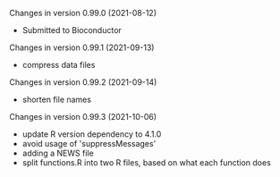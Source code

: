 Changes in version 0.99.0 (2021-08-12)
+ Submitted to Bioconductor

Changes in version 0.99.1 (2021-09-13)
+ compress data files

Changes in version 0.99.2 (2021-09-14)
+  shorten file names

Changes in version 0.99.3 (2021-10-06)
+   update R version dependency to 4.1.0
+   avoid usage of 'suppressMessages'
+   adding a NEWS file
+   split functions.R into two R files, based on what each function does
